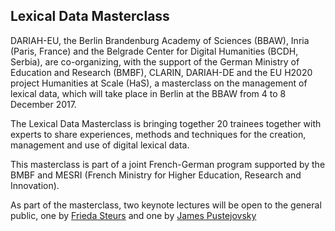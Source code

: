 ## Lexical Data Masterclass

DARIAH-EU, the Berlin Brandenburg Academy of Sciences (BBAW), Inria (Paris, France) and the Belgrade Center for Digital Humanities (BCDH, Serbia), are co-organizing, with the support of the German Ministry of Education and Research (BMBF), CLARIN, DARIAH-DE and the EU H2020 project Humanities at Scale (HaS), a masterclass on the management of lexical data, which will take place in Berlin at the BBAW from 4 to 8 December 2017.

The Lexical Data Masterclass is bringing together 20 trainees together with experts to share experiences, methods and techniques for the creation, management and use of digital lexical data.

This masterclass is part of a joint French-German program supported by the BMBF and MESRI (French Ministry for Higher Education, Research and Innovation).

As part of the masterclass, two keynote lectures will be open to the general public, one by [Frieda Steurs](/Pages/LexMC-Berlin/LexMC-Steurs.html) and one by [James Pustejovsky](/Pages/LexMC-Berlin/LexMC-Pustejovsky.html)
